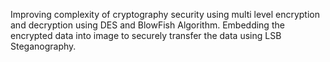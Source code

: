 Improving complexity of cryptography security using multi level encryption and decryption using DES and BlowFish Algorithm. 
Embedding the encrypted data into image to securely transfer the data using LSB Steganography.
